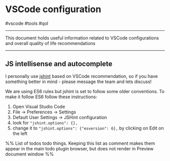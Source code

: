 # VSCode configuration

#vscode #tools #qol

<hr>

This document holds useful information related to VSCode configurations and overall quality of life recommendations

<hr>

## JS intellisense and autocomplete

I personally use [jshint](https://marketplace.visualstudio.com/items?itemName=dbaeumer.jshint) based on VSCode recommendation, so if you have something better in mind - please message the team and lets discuss!

We are using ES6 rules but jshint is set to follow some older conventions. To make it follow ES6 follow these instructions:

1.  Open Visual Studio Code
2.  File -> Preferences -> Settings
3.  Default User Settings -> JSHint configuration
4.  look for `"jshint.options": {},`
5.  change it to `"jshint.options": {"esversion": 6},` by clicking on Edit on the left

%% List of todos todo things. Keeping this list as comment makes them appear in the main todo plugin browser, but does not render in Preview document window %%
